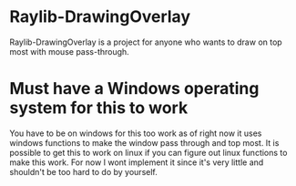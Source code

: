 # Raylib-DrawingOverlay
Raylib-DrawingOverlay is a project for anyone who wants to draw on top most with mouse pass-through.

# Must have a Windows operating system for this to work
You have to be on windows for this too work as of right now it uses windows functions to make the window pass through and top most. 
It is possible to get this to work on linux if you can figure out linux functions to make this work. 
For now I wont implement it since it's very little and shouldn't be too hard to do by yourself. 
